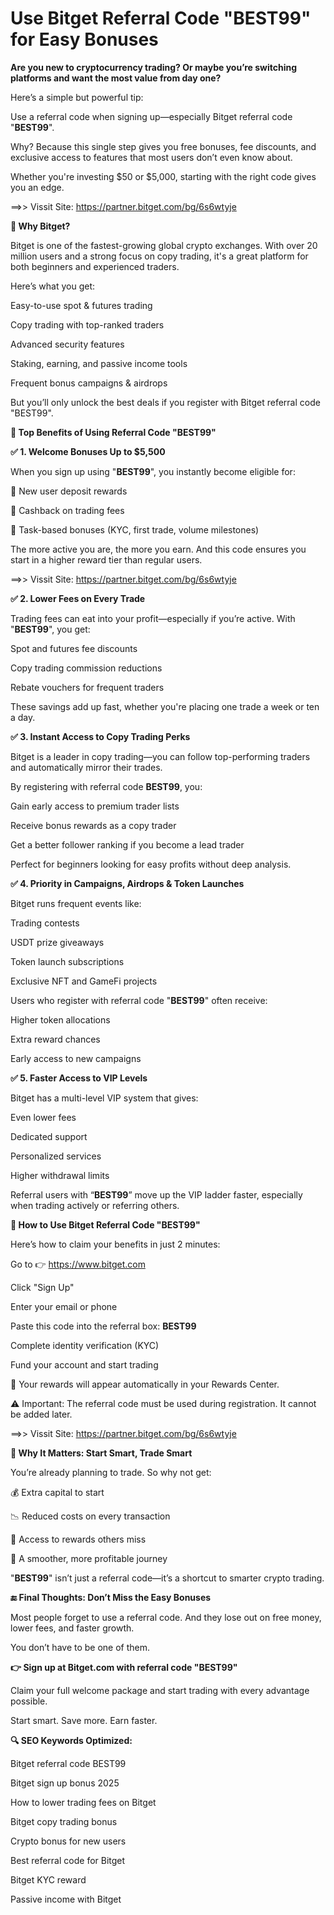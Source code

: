 # Use Bitget Referral Code "BEST99" for Easy Bonuses

**Are you new to cryptocurrency trading? Or maybe you’re switching platforms and want the most value from day one?**

Here’s a simple but powerful tip:

Use a referral code when signing up—especially Bitget referral code "**BEST99**".

Why? Because this single step gives you free bonuses, fee discounts, and exclusive access to features that most users don’t even know about.

Whether you're investing $50 or $5,000, starting with the right code gives you an edge.

==>> Vissit Site: https://partner.bitget.com/bg/6s6wtyje

**🚀 Why Bitget?**

Bitget is one of the fastest-growing global crypto exchanges. With over 20 million users and a strong focus on copy trading, it's a great platform for both beginners and experienced traders.

Here’s what you get:

Easy-to-use spot & futures trading

Copy trading with top-ranked traders

Advanced security features

Staking, earning, and passive income tools

Frequent bonus campaigns & airdrops

But you’ll only unlock the best deals if you register with Bitget referral code "BEST99".

**🎁 Top Benefits of Using Referral Code "BEST99"**

**✅ 1. Welcome Bonuses Up to $5,500**

When you sign up using "**BEST99**", you instantly become eligible for:

🎉 New user deposit rewards

💸 Cashback on trading fees

🧩 Task-based bonuses (KYC, first trade, volume milestones)

The more active you are, the more you earn.
And this code ensures you start in a higher reward tier than regular users.

==>> Vissit Site: https://partner.bitget.com/bg/6s6wtyje

**✅ 2. Lower Fees on Every Trade**

Trading fees can eat into your profit—especially if you’re active.
With "**BEST99**", you get:

Spot and futures fee discounts

Copy trading commission reductions

Rebate vouchers for frequent traders

These savings add up fast, whether you're placing one trade a week or ten a day.

**✅ 3. Instant Access to Copy Trading Perks**

Bitget is a leader in copy trading—you can follow top-performing traders and automatically mirror their trades.

By registering with referral code **BEST99**, you:

Gain early access to premium trader lists

Receive bonus rewards as a copy trader

Get a better follower ranking if you become a lead trader

Perfect for beginners looking for easy profits without deep analysis.

**✅ 4. Priority in Campaigns, Airdrops & Token Launches**

Bitget runs frequent events like:

Trading contests

USDT prize giveaways

Token launch subscriptions

Exclusive NFT and GameFi projects

Users who register with referral code "**BEST99**" often receive:

Higher token allocations

Extra reward chances

Early access to new campaigns

**✅ 5. Faster Access to VIP Levels**

Bitget has a multi-level VIP system that gives:

Even lower fees

Dedicated support

Personalized services

Higher withdrawal limits

Referral users with “**BEST99**” move up the VIP ladder faster, especially when trading actively or referring others.

**📝 How to Use Bitget Referral Code "BEST99"**

Here’s how to claim your benefits in just 2 minutes:

Go to 👉 https://www.bitget.com

Click "Sign Up"

Enter your email or phone

Paste this code into the referral box: **BEST99**

Complete identity verification (KYC)

Fund your account and start trading

🎁 Your rewards will appear automatically in your Rewards Center.

⚠️ Important: The referral code must be used during registration. It cannot be added later.

==>> Vissit Site: https://partner.bitget.com/bg/6s6wtyje

**🧠 Why It Matters: Start Smart, Trade Smart**

You’re already planning to trade. So why not get:

💰 Extra capital to start

📉 Reduced costs on every transaction

🎯 Access to rewards others miss

🚀 A smoother, more profitable journey

"**BEST99**" isn’t just a referral code—it’s a shortcut to smarter crypto trading.

**🔚 Final Thoughts: Don’t Miss the Easy Bonuses**

Most people forget to use a referral code. And they lose out on free money, lower fees, and faster growth.

You don’t have to be one of them.

**👉 Sign up at Bitget.com with referral code "BEST99"**

Claim your full welcome package and start trading with every advantage possible.

Start smart. Save more. Earn faster.

**🔍 SEO Keywords Optimized:**

Bitget referral code BEST99

Bitget sign up bonus 2025

How to lower trading fees on Bitget

Bitget copy trading bonus

Crypto bonus for new users

Best referral code for Bitget

Bitget KYC reward

Passive income with Bitget


